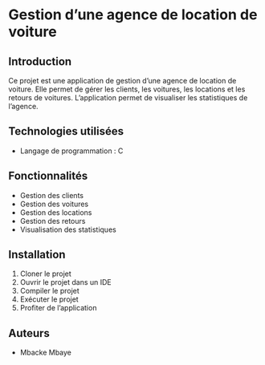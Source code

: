 # Gestion d’une agence de location de voiture
## Introduction
Ce projet est une application de gestion d’une agence de location de voiture. Elle permet de gérer les clients, les voitures, les locations et les retours de voitures. L’application permet de visualiser les statistiques de l’agence.
## Technologies utilisées
- Langage de programmation : C

## Fonctionnalités
- Gestion des clients
- Gestion des voitures
- Gestion des locations
- Gestion des retours
- Visualisation des statistiques

## Installation
1. Cloner le projet
2. Ouvrir le projet dans un IDE
3. Compiler le projet
4. Exécuter le projet
5. Profiter de l’application

## Auteurs
- Mbacke Mbaye